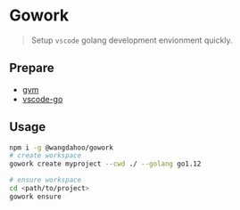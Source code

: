 # Gowork

> Setup `vscode` golang development envionment quickly.

## Prepare

- [gvm](https://github.com/moovweb/gvm)
- [vscode-go](https://github.com/Microsoft/vscode-go)

## Usage

```bash
npm i -g @wangdahoo/gowork
# create workspace
gowork create myproject --cwd ./ --golang go1.12

# ensure workspace
cd <path/to/project>
gowork ensure
```

